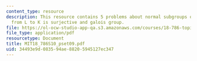 ```yaml
---
content_type: resource
description: This resource contains 5 problems about normal subgroups of G, the norm
  from L to K is surjective and galois group.
file: https://ol-ocw-studio-app-qa.s3.amazonaws.com/courses/18-786-topics-in-algebraic-number-theory-spring-2010/34493e9d083594ae88205945127ec347_MIT18_786S10_pset09.pdf
file_type: application/pdf
resourcetype: Document
title: MIT18_786S10_pset09.pdf
uid: 34493e9d-0835-94ae-8820-5945127ec347
---
```

